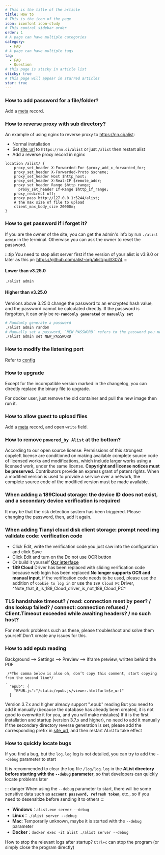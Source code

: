 ```yaml
---
# This is the title of the article
title: How to
# This is the icon of the page
icon: iconfont icon-study
# This control sidebar order
order: 1
# A page can have multiple categories
category:
  - FAQ
# A page can have multiple tags
tag:
  - FAQ
  - Question
# this page is sticky in article list
sticky: true
# this page will appear in starred articles
star: true
---
```


### **How to add password for a file/folder?**

Add a [meta](../guide/advanced/meta.md) record.

### **How to reverse proxy with sub directory?**

An example of using nginx to reverse proxy to https://nn.ci/alist:
- Normal installation
- Set [site_url](../config/configuration.md#site_url) to `https://nn.ci/alist` or just `/alist` then restart alist
- Add a reverse proxy record in nginx

```nginx
location /alist/ {
    proxy_set_header X-Forwarded-For $proxy_add_x_forwarded_for;
    proxy_set_header X-Forwarded-Proto $scheme;
    proxy_set_header Host $http_host;
    proxy_set_header X-Real-IP $remote_addr;
    proxy_set_header Range $http_range;
	  proxy_set_header If-Range $http_if_range;
    proxy_redirect off;
    proxy_pass http://127.0.0.1:5244/alist;
    # the max size of file to upload
    client_max_body_size 20000m;
}
```

### **How to get password if i forget it?**

If you are the owner of the site, you can get the admin's info by run `./alist admin` in the terminal.
Otherwise you can ask the owner to reset the password.

:::tip
You need to stop alist server first if the version of your alist is v3.9.0 or later as this pr: https://github.com/alist-org/alist/pull/3074
:::

#### Lower than v3.25.0

```bash
./alist admin
```

#### Higher than v3.25.0

Versions above 3.25.0 change the password to an encrypted hash value, and the password cannot be calculated directly. If the password is forgotten, it can only be re-**`randomly generated`** or **`manually set`**

```bash
# Randomly generate a password
./alist admin random
# Manually set a password, `NEW_PASSWORD` refers to the password you need to set
./alist admin set NEW_PASSWORD
```

### **How to modify the listening port​**

Refer to [config](../config/configuration.md#port)

### **How to upgrade**

Except for the incompatible version marked in the changelog, you can directly replace the binary file to upgrade.

For docker user, just remove the old container and pull the new image then run it.

### **How to allow guest to upload files**

Add a [meta](../guide/advanced/meta.md) record, and open `write` field.

### **How to remove `powered_by Alist` at the bottom?​**

According to our open source license:
Permissions of this strongest copyleft license are conditioned on making available complete source code of licensed works and modifications, which include larger works using a licensed work, under the same license. **Copyright and license notices must be preserved.** Contributors provide an express grant of patent rights. When a modified version is used to provide a service over a network, the complete source code of the modified version must be made available.


### **When adding a 189Cloud storage: the device ID does not exist, and a secondary device verification is required​**

It may be that the risk detection system has been triggered. Please changing the password, then, add it again.

### **When adding Tianyi cloud disk client storage: prompt need img validate code: verification code**

- Click Edit, write the verification code you just saw into the configuration and click Save
- Click Edit and turn on the Do not use OCR button
- Or build it yourself [**Ocr interface**](../config/global.md#ocr-api)
- **189 Cloud** Driver has been replaced with sliding verification code because web login has been replaced.**No longer supports OCR and manual input**, if the verification code needs to be used, please use the addition of `Cookie to log in` or use the `189 Cloud PC` Driver, ^Note_that_it_is_189_Cloud_driver_is_not_189_Cloud_PC^

### **TLS handshake timeout? / read: connection reset by peer? / dns lookup failed? / connect: connection refused / Client.Timeout exceeded while awaiting headers? / no such host?**

For network problems such as these, please troubleshoot and solve them yourself.Don't create any issues for this.

### **How to add epub reading**

Background --> Settings --> Preview --> Iframe preview, written behind the PDF

```html{2-5}
 /*The comma below is also oh, don’t copy this comment, start copying from the second line*/
,
  "epub": {
    "EPUB.js":"/static/epub.js/viewer.html?url=$e_url"
  }
```

Version 3.7.x and higher already support ".epub" reading
But you need to add it manually (because the database has already been created, it is not good to overwrite it for you, and you will make mistakes)
If it is the first installation and startup (version 3.7.x and higher), no need to add it manually
If the secondary directory reverse generation is set, please add the corresponding prefix in [site_url](../config/configuration.md#site-url), and then restart AList to take effect

### **How to quickly locate bugs**

If you find a bug, but the `log.log` log is not detailed, you can try to add the `--debug` parameter to start

It is recommended to clear the log file `/log/log.log` in the **AList directory before starting with the `--debug` parameter**, so that developers can quickly locate problems later

::: danger
When using the `--debug` parameter to start, there will be some sensitive data such as **`account password, refresh token`**, etc., so if you need to desensitize before sending it to others
:::

- **Windows**：`alist.exe server --debug`
- **Linux**：`./alist server --debug`
- **Mac**: Temporarily unknown, maybe it is started with the `--debug` parameter
- **Docker**：`docker exec -it alist ./alist server --debug`

How to stop the relevant logs after startup? `Ctrl+c` can stop the program (or simply close the program directly)
